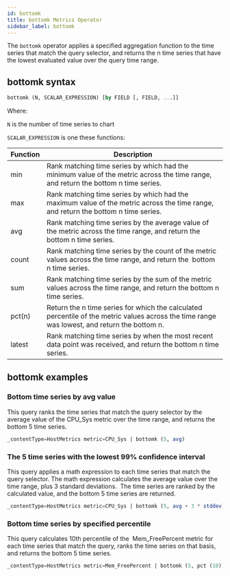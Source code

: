 ```yaml
---
id: bottomk
title: bottomk Metrics Operator
sidebar_label: bottomk
---
```



The `bottomk` operator applies a specified aggregation function to the time series that match the query selector, and returns the n time series that have the lowest evaluated value over the query time range.  

## bottomk syntax

```sql
bottomk (N, SCALAR_EXPRESSION) [by FIELD [, FIELD, ...]]
```

Where: 

`N` is the number of time series to chart

`SCALAR_EXPRESSION` is one these functions:

| Function | Description |
|--|--|
| min | Rank matching time series by which had the minimum value of the metric across the time range, and return the bottom n time series.  |
| max | Rank matching time series by which had the maximum value of the metric across the time range, and return the bottom n time series. |
| avg | Rank matching time series by the average value of the metric across the time range, and return the bottom n time series.  |
| count | Rank matching time series by the count of the metric values across the time range, and return the  bottom n time series.  |
| sum | Rank matching time series by the sum of the metric values across the time range, and return the bottom n time series. |
| pct(n) | Return the n time series for which the calculated percentile of the metric values across the time range was lowest, and return the bottom n. |
| latest | Rank matching time series by when the most recent data point was received, and return the bottom n time series.  |

## bottomk examples

### Bottom time series by avg value

This query ranks the time series that match the query selector by the average value of the CPU_Sys metric over the time range, and returns the bottom 5 time series.

```sql
_contentType=HostMetrics metric=CPU_Sys | bottomk (5, avg)
```

### The 5 time series with the lowest 99% confidence interval

This query applies a math expression to each time series that match the query selector. The math expression calculates the average value over the time range, plus 3 standard deviations.  The time series are ranked by the calculated value, and the bottom 5 time series are returned.

```sql
_contentType=HostMetrics metric=CPU_Sys | bottomk (5, avg + 3 * stddev)
```

### Bottom time series by specified percentile

This query calculates 10th percentile of the  Mem_FreePercent metric for each time series that match the query, ranks the time series on that basis, and returns the bottom 5 time series. 

```sql
_contentType=HostMetrics metric=Mem_FreePercent | bottomk (5, pct (10))
```
